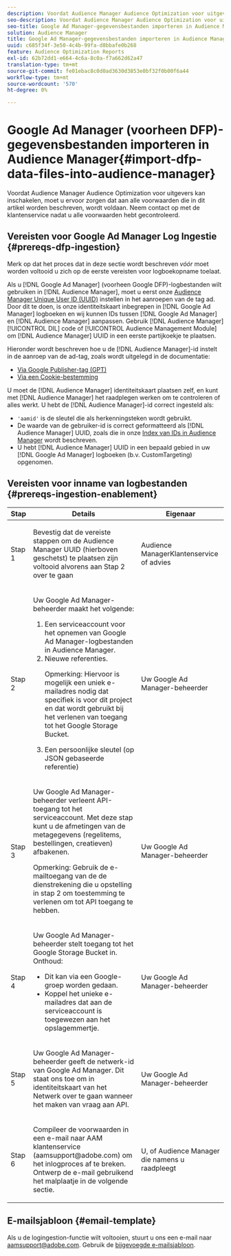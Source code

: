 ```yaml
---
description: Voordat Audience Manager Audience Optimization voor uitgevers kan inschakelen, moet u ervoor zorgen dat aan alle voorwaarden die in dit artikel worden beschreven, wordt voldaan. Neem contact op met de klantenservice nadat u alle voorwaarden hebt gecontroleerd.
seo-description: Voordat Audience Manager Audience Optimization voor uitgevers kan inschakelen, moet u ervoor zorgen dat aan alle voorwaarden die in dit artikel worden beschreven, wordt voldaan. Neem contact op met de klantenservice nadat u alle voorwaarden hebt gecontroleerd.
seo-title: Google Ad Manager-gegevensbestanden importeren in Audience Manager
solution: Audience Manager
title: Google Ad Manager-gegevensbestanden importeren in Audience Manager
uuid: c685f34f-3e50-4c4b-99fa-d8bbafe0b268
feature: Audience Optimization Reports
exl-id: 62b72dd1-e664-4c6a-8c0a-f7a662d62a47
translation-type: tm+mt
source-git-commit: fe01ebac8c0d0ad3630d3853e0bf32f0b00f6a44
workflow-type: tm+mt
source-wordcount: '570'
ht-degree: 0%

---
```


# Google Ad Manager (voorheen DFP)-gegevensbestanden importeren in Audience Manager{#import-dfp-data-files-into-audience-manager}

Voordat Audience Manager Audience Optimization voor uitgevers kan inschakelen, moet u ervoor zorgen dat aan alle voorwaarden die in dit artikel worden beschreven, wordt voldaan. Neem contact op met de klantenservice nadat u alle voorwaarden hebt gecontroleerd.

## Vereisten voor Google Ad Manager Log Ingestie {#prereqs-dfp-ingestion}

Merk op dat het proces dat in deze sectie wordt beschreven *vóór* moet worden voltooid u zich op de eerste vereisten voor logboekopname toelaat.

Als u [!DNL Google Ad Manager] (voorheen Google DFP)-logbestanden wilt gebruiken in [!DNL Audience Manager], moet u eerst onze [Audience Manager Unique User ID (UUID)](../../../reference/ids-in-aam.md) instellen in het aanroepen van de tag ad. Door dit te doen, is onze identiteitskaart inbegrepen in [!DNL Google Ad Manager] logboeken en wij kunnen IDs tussen [!DNL Google Ad Manager] en [!DNL Audience Manager] aanpassen. Gebruik [!DNL Audience Manager] [!UICONTROL DIL] code of [!UICONTROL Audience Management Module] om [!DNL Audience Manager] UUID in een eerste partijkoekje te plaatsen.

Hieronder wordt beschreven hoe u de [!DNL Audience Manager]-id instelt in de aanroep van de ad-tag, zoals wordt uitgelegd in de documentatie:

* [Via Google Publisher-tag (GPT)](../../../integration/gpt-aam-destination/gpt-aam-modify-api.md)
* [Via een Cookie-bestemming](../../../integration/gpt-aam-destination/gpt-aam-create-destination.md)

U moet de [!DNL Audience Manager] identiteitskaart plaatsen zelf, en kunt met [!DNL Audience Manager] het raadplegen werken om te controleren of alles werkt. U hebt de [!DNL Audience Manager]-id correct ingesteld als:

* `'aamid'` is de sleutel die als herkenningsteken wordt gebruikt.
* De waarde van de gebruiker-id is correct geformatteerd als [!DNL Audience Manager] UUID, zoals die in onze [Index van IDs in Audience Manager](../../../reference/ids-in-aam.md) wordt beschreven.
* U hebt [!DNL Audience Manager] UUID in een bepaald gebied in uw [!DNL Google Ad Manager] logboeken (b.v. CustomTargeting) opgenomen.

## Vereisten voor inname van logbestanden {#prereqs-ingestion-enablement}

<table id="table_C980A9F9B0FB4157B4908A64768B1571"> 
 <thead> 
  <tr> 
   <th colname="col1" class="entry"> Stap </th> 
   <th colname="col2" class="entry"> Details </th> 
   <th colname="col3" class="entry"> Eigenaar </th> 
  </tr> 
 </thead>
 <tbody> 
  <tr> 
   <td colname="col1"> <p>Stap 1 </p> </td> 
   <td colname="col2"> <p>Bevestig dat de vereiste stappen om de <span class="keyword"> Audience Manager </span> UUID (hierboven geschetst) te plaatsen zijn voltooid alvorens aan Stap 2 over te gaan </p> </td> 
   <td colname="col3"> <p><span class="keyword"> Audience </span> ManagerKlantenservice of advies </p> </td> 
  </tr> 
  <tr> 
   <td colname="col1"> <p>Stap 2 </p> </td> 
   <td colname="col2"> <p>Uw Google Ad Manager-beheerder maakt het volgende: </p> <p> 
     <ol id="ol_FCFA9B11CFF948A488DF9CB298FC04C4"> 
      <li id="li_BC946EDCC3324578AEB64EDDA55B5ACA">Een serviceaccount voor het opnemen van Google Ad Manager-logbestanden in <span class="keyword"> Audience Manager</span>. </li> 
      <li id="li_6B2FC7D73A3246419E55C004E17ACA25">Nieuwe referenties. <p>Opmerking:  Hiervoor is mogelijk een uniek e-mailadres nodig dat specifiek is voor dit project en dat wordt gebruikt bij het verlenen van toegang tot het Google Storage Bucket. </p> </li> 
      <li id="li_95444B9FD1B34659A9634814B262A681">Een persoonlijke sleutel (op JSON gebaseerde referentie) </li> 
     </ol> </p> </td> 
   <td colname="col3"> <p>Uw Google Ad Manager-beheerder </p> </td> 
  </tr> 
  <tr> 
   <td colname="col1"> <p>Stap 3 </p> </td> 
   <td colname="col2"> <p>Uw Google Ad Manager-beheerder verleent API-toegang tot het serviceaccount. Met deze stap kunt u de afmetingen van de metagegevens (regelitems, bestellingen, creatieven) afbakenen. <p>Opmerking:  Gebruik de e-mailtoegang van de de dienstrekening die u opstelling in stap 2 om toestemming te verlenen om tot API toegang te hebben. </p> </p> </td> 
   <td colname="col3"> <p>Uw Google Ad Manager-beheerder </p> </td> 
  </tr> 
  <tr> 
   <td colname="col1"> <p>Stap 4 </p> </td> 
   <td colname="col2"> <p>Uw Google Ad Manager-beheerder stelt toegang tot het Google Storage Bucket in. Onthoud: </p> <p> 
     <ul id="ul_3E8DCC73454243D998BD9024D0966A4E"> 
      <li id="li_3691DBD28006412288458175F75873C6">Dit kan via een Google-groep worden gedaan. </li> 
      <li id="li_4774806B263245CEAAAB89BD2AA7F23F">Koppel het unieke e-mailadres dat aan de serviceaccount is toegewezen aan het opslagemmertje. </li> 
     </ul> </p> </td> 
   <td colname="col3"> <p>Uw Google Ad Manager-beheerder </p> </td> 
  </tr> 
  <tr> 
   <td colname="col1"> <p>Stap 5 </p> </td> 
   <td colname="col2"> <p>Uw Google Ad Manager-beheerder geeft de netwerk-id van Google Ad Manager. Dit staat ons toe om in identiteitskaart van het Netwerk over te gaan wanneer het maken van vraag aan API. </p> </td> 
   <td colname="col3"> <p>Uw Google Ad Manager-beheerder </p> </td> 
  </tr> 
  <tr> 
   <td colname="col1"> <p>Stap 6 </p> </td> 
   <td colname="col2"> <p>Compileer de voorwaarden in een e-mail naar AAM klantenservice (aamsupport@adobe.com) om het inlogproces af te breken. Ontwerp de e-mail gebruikend het malplaatje in de volgende sectie. </p> </td> 
   <td colname="col3"> <p>U, of <span class="keyword"> Audience Manager</span> die namens u raadpleegt </p> </td> 
  </tr> 
 </tbody> 
</table>

## E-mailsjabloon {#email-template}

Als u de logingestion-functie wilt voltooien, stuurt u ons een e-mail naar aamsupport@adobe.com. Gebruik de [bijgevoegde e-mailsjabloon](assets/enable_dfp_ingestion.txt).
